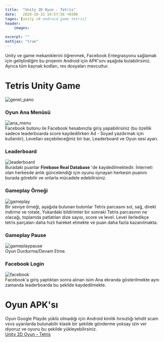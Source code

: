 ```yaml
---
title:  "Unity 2D Oyun - Tetris"
date:   2020-10-31 19:57:56 +0300
tages: [unity c# android game tetris]
header: 
    images:

excerpt: ""
mathjax: "true"
---
```

Unity ve game mekaniklerini öğrenmek, Facebook Entegrasyonu sağlamak için geliştirdiğim bu projenin Android için APK'sını aşağıda bulabilirsiniz. Ayrıca tüm kaynak kodları, res dosyaları mevcuttur.

# Tetris Unity Game
![genel_pano](https://i.imgur.com/wZIumap.png)


### Oyun Ana Menüsü
![ana_menu](https://i.imgur.com/yE0tktp.png)
<br>Facebook butonu ile Facebook hesabınızla giriş yapabilirsiniz (bu özellik sadece leaderboarda score kaydedilirken Ad - Soyad yazdırmak için kullanılır), Levelları seçebileceğiniz bir bar, Leaderboard ve Oyun sesi ayarı.

### Leaderboard
![leaderboard](https://i.imgur.com/SZ9lnEF.png)
<br>
Buradaki puanlar **Firebase Real Database** 'de kaydedilmektedir. İnterneti olan herkesde anlık güncelendiği için oyunu oynayan herkesin puanını burada görebilir ve onlarla mücadele edebilirsiniz.

### Gameplay Örneği
![gameplay](https://i.imgur.com/iRkI7Y6.png)
<br>
Bir seviye örneği, aşağıda bulunan butonlar Tetris parcasını sol, sağ, direkt indirme ve rotate, Yukardaki bildirimler bir sonraki Tetris parcasının ne olacağı, toplamda patlatılan dize sayısı, score ve level. Level ilerledikçe tetris parçaları daha hızlı hareket etmekte ve puan daha fazla kazanılmakta.

### Gameplay Pause
![gameplaypause](https://i.imgur.com/3jRhKxZ.png)
<br>
Oyun Durdurma/Devam Etme.

### Facebook Login
![facebook](https://i.imgur.com/UyA1akZ.png)
<br>
Facebook'a giriş yaptıktan sonra alınan isim Ana ekranda gösterilmekte aynı zamanda leaderboarda bu şekilde kaydedilmekte.

# Oyun APK'sı
Oyun Google Playde yüklü olmadığı için Android kimlik hırsızlığı tehdit scam vsvs uyarılarda bulunabilir klasik bir şekilde gönderme yoksay izin ver diyoruz ve oyunu bu şekilde yükleyebilirsiniz. <br> [Unity 2D Oyun - Tetris](https://drive.google.com/file/d/12XuGGFhZttoxPj5fp9BHcQpw_0Ag7JsI/view?usp=sharing)